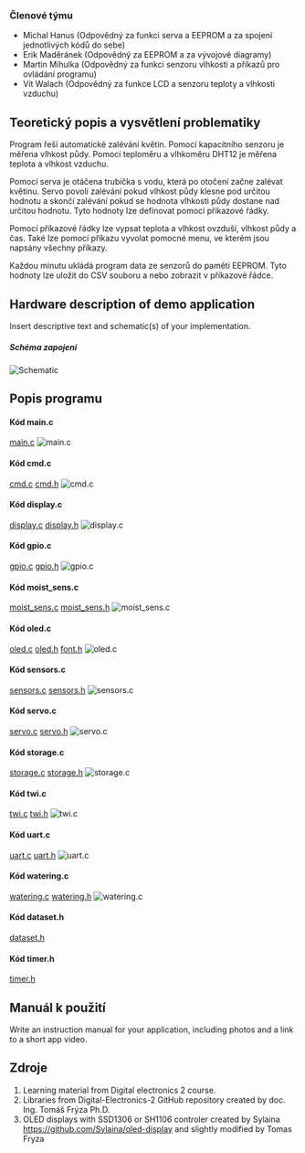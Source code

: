 ### Členové týmu

* Michal Hanus (Odpovědný za funkci serva a EEPROM a za spojení jednotlivých kódů do sebe)
* Erik Maděránek (Odpovědný za EEPROM a za vývojové diagramy)
* Martin Mihulka (Odpovědný za funkci senzoru vlhkosti a příkazů pro ovládání programu)
* Vít Walach (Odpovědný za funkce LCD a senzoru teploty a vlhkosti vzduchu)

## Teoretický popis a vysvětlení problematiky

<p>Program řeší automatické zalévání květin. Pomocí kapacitního senzoru je měřena vlhkost půdy. Pomocí teploměru a vlhkoměru DHT12 je měřena teplota a vlhkost vzduchu.</p>
<p>Pomocí serva je otáčena trubička s vodu, která po otočení začne zalévat květinu. Servo povolí zalévání pokud vlhkost půdy klesne pod určitou hodnotu a skončí zalévání pokud se hodnota vlhkosti půdy dostane nad určitou hodnotu. Tyto hodnoty lze definovat pomocí příkazové řádky.</p>
<p>Pomocí příkazové řádky lze vypsat teplota a vlhkost ovzduší, vlhkost půdy a čas. Také lze pomocí příkazu vyvolat pomocné menu, ve kterém jsou napsány všechny příkazy.</p>
<p>Každou minutu ukládá program data ze senzorů do paměti EEPROM. Tyto hodnoty lze uložit do CSV souboru a nebo zobrazit v příkazové řádce.</p>

## Hardware description of demo application

Insert descriptive text and schematic(s) of your implementation.

##### Schéma zapojení
![Schematic](images/schematic.png)

## Popis programu
#### Kód main.c
[main.c](src/src/main.c)
![main.c](images/mainfile.PNG)

#### Kód cmd.c
[cmd.c](src/lib/cmd/cmd.c)
[cmd.h](src/lib/cmd/cmd.h)
![cmd.c](images/cmd.PNG)

#### Kód display.c
[display.c](src/lib/display/display.c)
[display.h](src/lib/display/display.h)
![display.c](images/display.PNG)

#### Kód gpio.c
[gpio.c](src/lib/gpio/gpio.c)
[gpio.h](src/lib/gpio/gpio.h)
![gpio.c](images/gpio.PNG)

#### Kód moist_sens.c
[moist_sens.c](src/lib/moist_sens/moist_sens.c)
[moist_sens.h](src/lib/moist_sens/moist_sens.h)
![moist_sens.c](images/moist.PNG)

#### Kód oled.c
[oled.c](src/lib/oled/oled.c)
[oled.h](src/lib/oled/oled.h)
[font.h](src/lib/oled/font.h)
![oled.c](images/oled.PNG)

#### Kód sensors.c
[sensors.c](src/lib/sensors/sensors.c)
[sensors.h](src/lib/sensors/sensors.h)
![sensors.c](images/sensors.PNG)

#### Kód servo.c
[servo.c](src/lib/servo/servo.c)
[servo.h](src/lib/servo/servo.h)
![servo.c](images/servo.PNG)

#### Kód storage.c
[storage.c](src/lib/storage/storage.c)
[storage.h](src/lib/storage/storage.h)
![storage.c](images/storeage.PNG)

#### Kód twi.c
[twi.c](src/lib/twi/twi.c)
[twi.h](src/lib/twi/twi.h)
![twi.c](images/twi.PNG)

#### Kód uart.c
[uart.c](src/lib/uart/uart.c)
[uart.h](src/lib/uart/uart.h)
![uart.c](images/uart.PNG)

#### Kód watering.c
[watering.c](src/lib/watering/watering.c)
[watering.h](src/lib/watering/watering.h)
![watering.c](images/water.PNG)

#### Kód dataset.h
[dataset.h](src/lib/dataset/dataset.h)

#### Kód timer.h
[timer.h](src/lib/timer/timer.h)

## Manuál k použití

Write an instruction manual for your application, including photos and a link to a short app video.

## Zdroje

1. Learning material from Digital electronics 2 course.
2. Libraries from Digital-Electronics-2 GitHub repository created by doc. Ing. Tomáš Frýza Ph.D.
3. OLED displays with SSD1306 or SH1106 controler created by Sylaina https://github.com/Sylaina/oled-display and slightly modified by Tomas Fryza
